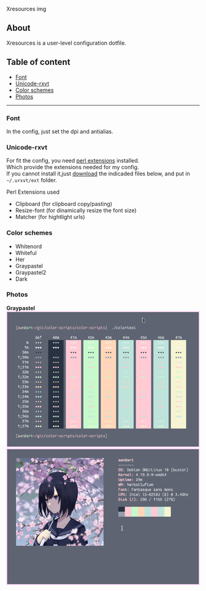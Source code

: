 Xresources img

## About
Xresources is a user-level configuration dotfile.

## Table of content
* [Font](#Font)
* [Unicode-rxvt](#Unicode-rxvt)
* [Color schemes](#Color-schemes)
* [Photos](#Photos)

---

### Font
In the config, just set the dpi and antialias.


### Unicode-rxvt
For fit the config, you need [perl extensions](https://github.com/muennich/urxvt-perls) installed.<br>
Which provide the extensions needed for my config.<br>
If you cannot install it,just [download](https://github.com/bookercodes/awesome-urxvt) the indicaded files below, and put in `~/.urxvt/ext` folder.

Perl Extensions used
+ Clipboard (for clipboard copy/pasting)
+ Resize-font (for dinamically resize the font size)
+ Matcher (for hightlight urls)

### Color schemes
+ Whitenord
+ Whiteful
+ Her
+ Graypastel
+ Graypastel2
+ Dark

### Photos
**Graypastel**
![img1](../Pictures/xresources/xresources_graypastel.png)
![img2](../Pictures/xresources/neofetch.png)
